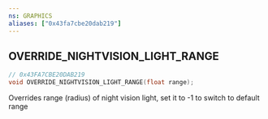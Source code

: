 ```yaml
---
ns: GRAPHICS
aliases: ["0x43fa7cbe20dab219"]
---
```

## OVERRIDE_NIGHTVISION_LIGHT_RANGE

```c
// 0x43FA7CBE20DAB219
void OVERRIDE_NIGHTVISION_LIGHT_RANGE(float range);
```

Overrides range (radius) of night vision light, set it to -1 to switch to default range

